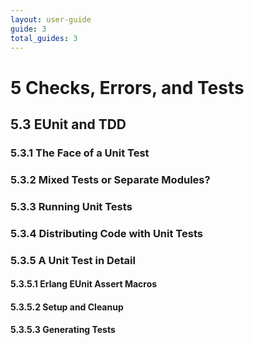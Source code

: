 ```yaml
---
layout: user-guide
guide: 3
total_guides: 3
---
```

#  5 Checks, Errors, and Tests

## 5.3 EUnit and TDD

### 5.3.1 The Face of a Unit Test

### 5.3.2 Mixed Tests or Separate Modules?

### 5.3.3 Running Unit Tests

### 5.3.4 Distributing Code with Unit Tests

### 5.3.5 A Unit Test in Detail

#### 5.3.5.1 Erlang EUnit Assert Macros

#### 5.3.5.2 Setup and Cleanup

#### 5.3.5.3 Generating Tests
